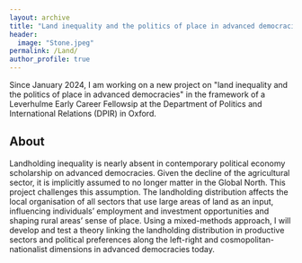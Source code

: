 ```yaml
---
layout: archive
title: "Land inequality and the politics of place in advanced democracies"
header: 
  image: "Stone.jpeg"
permalink: /Land/
author_profile: true
---
```


Since January 2024, I am working on a new project on "land inequality and the politics of place in advanced democracies" in the framework of a Leverhulme Early Career Fellowsip at the Department of Politics and International Relations (DPIR) in Oxford.

## About

Landholding inequality is nearly absent in contemporary political economy scholarship on advanced democracies. Given the decline of the agricultural sector, it is implicitly assumed to no longer matter in the Global North. This project challenges this assumption. The landholding distribution affects the local organisation of all sectors that use large areas of land as an input, influencing individuals’ employment and investment opportunities and shaping rural areas’ sense of place. Using a mixed-methods approach, I will develop and test a theory linking the landholding distribution in productive sectors and political preferences along the left-right and cosmopolitan- nationalist dimensions in advanced democracies today.

